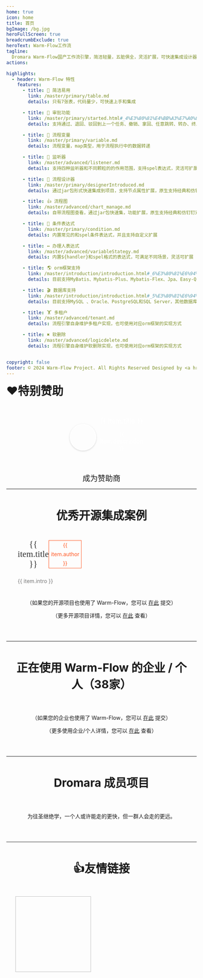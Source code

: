 ```yaml
---
home: true
icon: home
title: 首页
bgImage: /bg.jpg
heroFullScreen: true
breadcrumbExclude: true
heroText: Warm-Flow工作流
tagline:
  Dromara Warm-Flow国产工作流引擎，简洁轻量，五脏俱全，灵活扩展，可快速集成设计器，原生支持经典和仿钉钉双模式!
actions:

highlights:
  - header: Warm-Flow 特性
    features:
      - title: 🔅 简洁易用
        link: /master/primary/table.md
        details: 只有7张表，代码量少，可快速上手和集成

      - title: 🤏 审批功能
        link: /master/primary/started.html#_4%E3%80%81%E4%BB%A3%E7%A0%81%E7%A4%BA%E4%BE%8B
        details: 支持通过、退回、驳回到上一个任务、撤销、拿回、任意跳转、转办、终止、会签、票签、委派和加减签、互斥和并行网关

      - title: 🎐 流程变量
        link: /master/primary/variable.md
        details: 流程变量，map类型，用于流程执行中的数据转递

      - title: 🦻 监听器
        link: /master/advanced/listener.md
        details: 支持四种监听器和不同颗粒的的作用范围，支持spel表达式，灵活可扩展，参数传递，动态权限

      - title: 💯 流程设计器
        link: /master/primary/designerIntroduced.md
        details: 通过jar包形式快速集成到项目，支持节点属性扩展，原生支持经典和仿钉钉双模式

      - title: 👍 流程图
        link: /master/advanced/chart_manage.md
        details: 自带流程图查看，通过jar包快速集，功能扩展，原生支持经典和仿钉钉双模式

      - title: 🔦 条件表达式
        link: /master/primary/condition.md
        details: 内置常见的和spel条件表达式，并且支持自定义扩展

      - title: ↔️ 办理人表达式
        link: /master/advanced/variableStategy.md
        details: 内置${handler}和spel格式的表达式，可满足不同场景，灵活可扩展

      - title: 🌎 orm框架支持
        link: /master/introduction/introduction.html#_6%E3%80%81%E6%94%AF%E6%8C%81orm%E6%A1%86%E6%9E%B6%E7%B1%BB%E5%9E%8B
        details: 目前支持MyBatis、Mybatis-Plus、Mybatis-Flex、Jpa、Easy-Query和BeetlSql，后续会由社区提供其他支持，扩展方便

      - title: 🎬 数据库支持
        link: /master/introduction/introduction.html#_5%E3%80%81%E6%94%AF%E6%8C%81%E6%95%B0%E6%8D%AE%E5%BA%93%E7%B1%BB%E5%9E%8B
        details: 目前支持MySQL 、Oracle、PostgreSQL和SQL Server，其他数据库只需要转换表结构，使用兼容性强的orm框架即可

      - title: 🏋 多租户
        link: /master/advanced/tenant.md
        details: 流程引擎自身维护多租户实现，也可使用对应orm框架的实现方式

      - title: ✖️ 软删除
        link: /master/advanced/logicdelete.md
        details: 流程引擎自身维护软删除实现，也可使用对应orm框架的实现方式


copyright: false
footer: © 2024 Warm-Flow Project. All Rights Reserved Designed by <a href="https://gitee.com/min290">xiaohua</a> Member of <a href="https://dromara.org.cn/">Dromara</a> <br><a href="https://beian.miit.gov.cn/">赣ICP备2021008655号-3</a>
---
```


  <div class="sponsorList">
    <strong style="font-size: 30px;">❤️特别赞助</strong><br><br><br>
    <div class="cardList">
      <div 
        class="cardItem"
        :style="`background-color: ${item.bgColor}`"
        v-for="item in sponsorshis" 
        :key="item.href"
      >
	    <a :href="item.href" target="_blank" style="text-decoration: none; color: white; " >
          <div class="flex-hv">
            <div class="cardImg" :style="`background-image: url(${item.src});`" alt="项目示例图片"></div>
            <div style="text-align: center">
              <span  style="font-size: 18px;">{{ item.title }}</span>
              <p style="font-size: 15px; color: white; text-align: center;">{{ item.description }}</p>
            </div>
          </div>
        </a> 
      </div>
    </div>
    <div style="height: 10px; clear: both;"></div>
    <p style="text-align: center;">
    	<el-button type="danger" plain round style="width: 200px; height: 50px; font-size: 20px">️成为赞助商</el-button>
    </p>
  </div>

---

<div class="com-box-f">
    <br><strong style="font-size: 30px;">优秀开源集成案例</strong><br><br><br>
    <div style="display: flex; gap: 20px; flex-wrap: wrap;">
        <el-card style="max-width: 33%; flex: 1 1 calc(33% - 20px); padding: 0px;" shadow="hover"
          v-for="item in kyProjectList" :key="item.href">
          <el-image style="width: 100%;height: 190px;cursor: pointer" :src="item.src"></el-image>
          <div class="s-case-h3">
            <a :href="item.href" target="_blank"><span class="s-case-title" style="font-size: 23px; font-weight: 500;">{{ item.title }}</span></a>
            <span class="s-author"> {{ item.author }} </span>
          </div>
          <div>
			<p class="s-case-intro">{{ item.intro }}</p>
		  </div>
        </el-card>
    </div>
    <div style="height: 10px; clear: both;"></div>
    <p>
    	（如果您的开源项目也使用了 Warm-Flow，您可以 <a href="https://gitee.com/dromara/warm-flow/issues/IBB37F" target="_blank">在此</a> 提交）
    </p>
    <p>
    	（更多开源项目详情，您可以 <a href="/master/introduction/projectexample.html">在此</a> 查看）
    </p>
</div>

---
<div class="com-box-img flex1">
    <br><strong style="font-size: 30px;">正在使用 Warm-Flow 的企业 / 个人（38家）</strong><br><br><br>
    <div style="display: flex; flex-wrap: wrap;">
      <el-card shadow="hover" v-for="item in qyProjectList" :key="item.href">
        <a :href="item.href" target="_blank">
          <el-tooltip :content="item.title" placement="top" popper-class="imgTip">
            <img style="width: 100%" :title="item.title" :src="item.src">
          </el-tooltip>
        </a>
      </el-card>
    </div>
    <div style="height: 10px; clear: both;"></div>
    <p>
    	（如果您的企业也使用了 Warm-Flow，您可以 <a href="https://gitee.com/dromara/warm-flow/issues/I7Y57D" target="_blank">在此</a> 提交）
    </p>
    <p>
    	（更多使用企业/个人详情，您可以 <a href="/master/introduction/companyintegration.html">在此</a> 查看）
    </p>
</div>

---
<div class="com-box-img">
    <br><strong style="font-size: 30px;">Dromara 成员项目</strong><br><br><br>
    <div style="display: flex; flex-wrap: wrap;">
      <el-card shadow="hover" v-for="item in dromaraList" :key="item.href">
        <a :href="item.href" target="_blank">
          <el-tooltip :content="item.title" placement="top" popper-class="imgTip">
            <img style="width: 100%" :title="item.title" :src="item.src">
          </el-tooltip>
        </a>
      </el-card>
    </div>
    <div style="height: 10px; clear: both;"></div>
    <p>
    	为往圣继绝学，一个人或许能走的更快，但一群人会走的更远。
    </p>
</div>


---
<div style="padding: 1em 1em; padding-bottom: 30px; text-align: center;max-width: var(--content-width, 740px);margin: 0 auto;">
	<br><strong style="font-size: 30px;">👍友情链接</strong><br><br><br>
    <div class="links ">
            <a :href="item.href" target="_blank" v-for="item in projectList" :key="item.href">
              <img :src="item.src" :alt="item.alt" :title="item.title">
            </a>
    </div>
</div>

<script>

import { ref, onMounted } from 'vue'; 

export default {
  setup() {
    const projectList = ref([]);
    const qyProjectList = ref([]);
    const kyProjectList = ref([]);
    const dromaraList = ref([]);
    const sponsorshis = ref([]);

    const fetchData = async () => {

        qyProjectList.value = [
            { href: "http://www.ytfs.top", title: "郑州樱桃服饰有限公司", src: "/webp/adozk-u2x7d.webp" },
            { href: "http://www.jslctech.com/", title: "北京金穗联创科技有限公司", src: "/webp/b91e7011_2218307.webp" },
            { href: "https://www.bankoffs.com.cn/", title: "抚顺银行", src: "/webp/b3e2d2aa_2218307.webp" },
            { href: "http://www.smartby.cn/", title: "北京白杨医疗科技有限公司", src: "/webp/91de6ed0_2218307.webp" },
            { href: "https://www.damanjinfu.com/", title: "湖南达漫电子商务有限公司", src: "/webp/25a5649871724e339cfdc5efe7696e59.webp" },
            { href: "https://www.kmbit.cn", title: "昆明倍特技术服务", src: "/webp/90c14a90_2218307.webp" },
            { href: "www.hxhorae.com.cn", title: "华夏好瑞（天津）科技有限公司", src: "/webp/54cdfdc0fcd3afd8f31c457803bcaa36.webp" },
            { href: "http://www.bjruike.com/", title: "北京瑞科科技", src: "/webp/49903c01_2218307.webp" },
            { href: "https://www.jrkjsoft.com/", title: "哈尔滨金睿科技有限公司", src: "/webp/42b11c67_2218307.webp" },
            { href: "https://www.sneb.com.cn/zhgj/index_2578.html", title: "中交武汉智行国际", src: "/webp/3e444f08_2218307.webp" },
            { href: "https://www.xly-net.com/login", title: "新理益智慧网络科技（重庆）有限公司", src: "/webp/b685e15c_2218307.webp" },
            { href: "https://www.ctcemti.com", title: "安徽数智建造研究院有限公司", src: "/webp/f5925815_2218307.webp" },
            { href: "http://www.3into1.cn", title: "杭州三之一智联科技有限公司", src: "/webp/05712913_2218307.webp" },
            { href: "https://ruyangkeji.com/", title: "郑州如阳科技有限公司", src: "/webp/f79703a0_2218307.webp" },
            { href: "https://www.runyoucloud.com", title: "山东融佑信息科技有限公司", src: "/webp/c9b9b908_2218307.webp" },
            { href: "http://www.aiwld.com.cn", title: "陕西物联达智能科技有限公司", src: "/webp/d538bd26_2218307.webp" },
            { href: "https://www.bjhccx.net/", title: "北京海诚创想信息技术有限公司", src: "/webp/b939d228_2218307.webp" },
            { href: "", title: "昆明世科计算机网络有限公司", src: "/webp/0207b2aa_2218307.webp" },
            { href: "", title: "湖北公众信息产业有限责任公司", src: "/webp/fdf305da_2218307.webp" },
            { href: "http://www.wenshengkeji.com/", title: "南京文盛科技有限公司", src: "/webp/d94c502d_2218307.webp" },
            { href: "", title: "", src: "/logo.png" },
            { href: "", title: "", src: "/logo.png" },
            { href: "", title: "", src: "/logo.png" },
            { href: "", title: "", src: "/logo.png" },
        ];

        kyProjectList.value = [
            { href: "https://gitee.com/min290/hh-vue", title: "hh-vue", src: "/warm-flow.png", author: "晓华/Zhen", intro: "官方集成案例：springboot2+vue2" },
            { href: "https://gitee.com/dromara/RuoYi-Vue-Plus", title: "RuoYi-Vue-Plus", src: "/webp/51f23421_2218307.webp", author: "疯狂的狮子Li", intro: "多租户后台管理系统 重写RuoYi-Vue所有功能 集成 Sa-Token、Mybatis-Plus、WarmFlow、SpringDoc、Hutool、OSS 定期同步" },
            { href: "https://gitee.com/dapppp/ruoyi-plus-vben5", title: "ruoyi-plus-vben5", src: "/webp/1dec0eeb_2218307.webp", author: "玲娜贝er", intro: "基于vben最新版本v5 & ant-design-vue 的 RuoYi-Vue-Plus 前端项目" },
            { href: "https://gitee.com/qq75547276/seaflow", title: "seaflow", src: "/webp/ef07a979_2218307.webp", author: "seven", intro: "seaflow仿钉钉工作流平台，vue3、elementPlus，实现流程设计和审批功能" },
            { href: "https://gitee.com/iyhk_0/smart-flow", title: "SmartFlow", src: "/webp/1c9ce726_2218307.webp", author: "lovefawn", intro: "SmartFlow 基于SmartAdmin、Warm-Flow和Ruoyi-Vue-Plus开源项目，实现了流程设计、流程实例、流程审批、流程监控等功能。" }, 
            { href: "https://gitee.com/liangliyun/RuoYi-Cloud", title: "Ruoyi-Cloud", src: "/warm-flow.png", author: "梁小梁/Zhen", intro: "基于Ruoyi-Cloud集成的跑批系统：spring-cloud(nacos)+vue3" },
        ];
    
        projectList.value = [
            { href: "https://item.jd.com/13928958.html", src: "/yqlj/flowableHb.jpg", alt: "open-capacity-platform", title: "对flowable有兴趣的朋友可以购买贺波老师的书《深入flowable流程引擎》" },
            { href: "http://www.easy-query.com/easy-query-doc/", src: "/yqlj/easy-query.png", alt: "open-capacity-platform", title: "java下唯一一款同时支持强类型对象关系查询和强类型SQL语法查询的ORM,拥有对象模型筛选、隐式子查询、隐式join、显式子查询、显式join,支持Java/Kotlin" },
        ];
    
        dromaraList.value = [
            {title: "一个轻量级的分布式日志标记追踪神器，10分钟即可接入，自动对日志打标签完成微服务的链路追踪", href: "https://gitee.com/dromara/TLog", src: "/webp/tlog.webp"},
            {title: "轻量，快速，稳定，可编排的组件式流程引擎", href: "https://gitee.com/dromara/liteFlow", src: "/webp/liteflow.webp"},
            {title: "小而全的Java工具类库，使Java拥有函数式语言般的优雅，让Java语言也可以“甜甜的”。", href: "https://hutool.cn/", src: "/webp/hutool.webp"},
            {title: "一个轻量级 java 权限认证框架，让鉴权变得简单、优雅！", href: "https://sa-token.cc/", src: "/webp/sa-token.webp"},
            {title: "高性能一站式分布式事务解决方案。", href: "https://gitee.com/dromara/hmily", src: "/webp/hmily.webp"},
            {title: "强一致性分布式事务解决方案。", href: "https://gitee.com/dromara/Raincat", src: "/webp/raincat.webp"},
            {title: "可靠消息分布式事务解决方案。", href: "https://gitee.com/dromara/myth", src: "/webp/myth.webp"},
            {title: "一站式问题定位平台，以agent的方式无侵入接入应用，完整集成arthas功能模块，致力于应用级监控，帮助开发人员快速定位问题", href: "https://cubic.jiagoujishu.com/", src: "/webp/cubic.webp"},
            {title: "业界领先的身份管理和认证产品", href: "https://maxkey.top/", src: "/webp/maxkey.webp"},
            {title: "Forest能够帮助您使用更简单的方式编写Java的HTTP客户端", href: "http://forest.dtflyx.com/", src: "/webp/forest-logo.webp"},
            {title: "一款简而轻的低侵入式在线构建、自动部署、日常运维、项目监控软件", href: "https://jpom.top/", src: "/webp/jpom.webp"},
            {title: "面向 REST API 的高性能认证鉴权框架", href: "https://su.usthe.com/", src: "/webp/sureness.webp"},
            {title: "傻瓜级ElasticSearch搜索引擎ORM框架", href: "https://easy-es.cn/", src: "/webp/easy-es2.webp"},
            {title: "Northstar盈富量化交易平台", href: "https://gitee.com/dromara/northstar", src: "/webp/northstar_logo.webp"},
            {title: "Idea 版 Postman，为简化调试API而生", href: "https://dromara.gitee.io/fast-request/", src: "/webp/fast-request.webp"},
            {title: "开源分布式云原生架构一站式解决方案", href: "https://www.jeesuite.com/", src: "/webp/mendmix.webp"},
            {title: "企业生产级百亿日PV高可用可拓展的RPC框架。", href: "https://gitee.com/dromara/koalas-rpc", src: "/webp/koalas-rpc2.webp"},
            {title: "配置极简功能强大的异步任务动态编排框架", href: "https://async.sizegang.cn/", src: "/webp/gobrs-async.webp"},
            {title: "基于配置中心的轻量级动态可监控线程池", href: "https://dynamictp.cn/", src: "/webp/dynamic-tp.webp"},
            {title: "一个用搭积木的方式构建pdf的框架（基于pdfbox）", href: "https://www.x-easypdf.cn", src: "/webp/x-easypdf.webp"},
            {title: "一个专门用于图片合成的工具，没有很复杂的功能，简单实用，却不失强大", href: "http://dromara.gitee.io/image-combiner", src: "/webp/image-combiner.webp"},
            {title: "Dante-Cloud 是一款企业级微服务架构和服务能力开发平台。", href: "https://www.herodotus.cn/", src: "/webp/dante-cloud2.webp"},
            {title: "低代码数据可视化开发平台", href: "http://www.mtruning.club", src: "/webp/go-view.webp"},
            {title: "微服务中后台快速开发平台，支持租户(SaaS)模式、非租户模式", href: "https://tangyh.top/", src: "/webp/lamp-cloud.webp"},
            {title: "RedisFront 是一款开源免费的跨平台 Redis 桌面客户端工具, 支持单机模式, 集群模式, 哨兵模式以及 SSH 隧道连接, 可轻松管理Redis缓存数据.", href: "https://www.redisfront.com/", src: "/webp/redis-front.webp"},
            {title: "一个入门简单、跨平台、企业级桌面软件开发框架", href: "https://www.yuque.com/u34495/mivcfg", src: "/webp/electron-egg.webp"},
            {title: "简称ocp是基于Spring Cloud的企业级微服务框架(用户权限管理，配置中心管理，应用管理，....)", href: "https://gitee.com/dromara/open-capacity-platform", src: "/webp/open-capacity-platform.webp"},
            {title: "Easy-Trans 一个注解搞定数据翻译,减少30%SQL代码量", href: "http://easy-trans.fhs-opensource.top/", src: "/webp/easy_trans.webp"},
            {title: "一款基于 Netty 的、开源的内网穿透神器。", href: "https://gitee.com/dromara/neutrino-proxy", src: "/webp/54de6662_2218307.webp"},
            {title: "zyplayer-doc是一款适合团队和个人使用的WIKI文档管理工具，同时还包含数据库文档、Api接口文档。", href: "https://gitee.com/dromara/zyplayer-doc", src: "/webp/zyplayer-doc.webp"},
            {title: "最全最好用的微信支付V3 Spring Boot 组件。", href: "https://gitee.com/dromara/payment-spring-boot", src: "/webp/payment-spring-boot.webp"},
            {title: "J2eeFAST 是一个致力于中小企业 Java EE 企业级快速开发平台,我们永久开源!", href: "https://www.j2eefast.com/", src: "/webp/j2eefast.webp"},
            {title: "数据库比对工具：hive 表数据比对，mysql、Doris 数据比对，实现自动化配置进行数据比对，避免频繁写sql 进行处理，低代码(Low-Code) 平台", href: "https://gitee.com/dromara/data-compare", src: "/webp/dataCompare.webp"},
            {title: "giteye.net 是专为开源作者设计的数据图表服务工具类站点，提供了包括 Star 趋势图、贡献者列表、Gitee指数等数据图表服务。", href: "https://gitee.com/dromara/open-giteye-api", src: "/webp/f4389436_2218307.webp"},
            {title: "后台管理系统 重写 RuoYi-Vue 所有功能 集成 Sa-Token + Mybatis-Plus + Jackson + Xxl-Job + SpringDoc + Hutool + OSS 定期同步", href: "https://gitee.com/dromara/RuoYi-Vue-Plus", src: "/webp/RuoYi-Vue-Plus.webp"},
            {title: "微服务管理系统 重写RuoYi-Cloud所有功能 整合 SpringCloudAlibaba Dubbo3.0 Sa-Token Mybatis-Plus MQ OSS ES Xxl-Job Docker 全方位升级 定期同步", href: "https://gitee.com/dromara/RuoYi-Cloud-Plus", src: "/webp/RuoYi-Cloud-Plus.webp"},
            {title: "允许完全摆脱 Mapper 的 mybatis-plus 体验！封装 stream 和 lambda 操作进行数据返回处理。", href: "https://gitee.com/dromara/stream-query", src: "/webp/stream-query.webp"},
            {title: "短信聚合工具，让发送短信变的更简单。", href: "https://wind.kim/", src: "/webp/sms4j.webp"},
            {title: "简化kubernetes上大数据集群的运维管理", href: "https://cloudeon.top/", src: "/webp/cloudeon.webp"},
            {title: "Hodor是一个专注于任务编排和高可用性的分布式任务调度系统。", href: "https://github.com/dromara/hodor", src: "/webp/hodor.webp"},
            {title: "流程编排，插件驱动，测试无限可能", href: "http://nsrule.com/", src: "/webp/test-hub.webp"},
            {title: "Disjob是一个分布式的任务调度框架", href: "https://gitee.com/dromara/disjob", src: "/webp/disjob-2.webp"},
            {title: "轻量级 Mysql Binlog 客户端, 提供宕机续读, 高可用集群等特性", href: "https://gitee.com/dromara/binlog4j", src: "/webp/Binlog4j.webp"},
            {title: "基于 Canvas 的开源版 创客贴 支持导出json，svg, image文件。", href: "https://gitee.com/dromara/yft-design", src: "/webp/yft-design.webp"},
            {title: "在 SpringBoot 中通过简单的方式将文件存储到 本地、阿里云 OSS、腾讯云 COS、七牛云 Kodo等", href: "https://gitee.com/dromara/x-file-storage", src: "/webp/99b12339_2218307.webp"},
            {title: "开源、高性能、安全、功能强大的物联网调试和管理解决方案。", href: "https://wemq.nicholasld.cn/", src: "/webp/wemq.webp"},
            {title: "web 版 linux(终端[终端回放] 文件 脚本 进程 计划任务)、数据库（mysql postgres）、redis(单机 哨兵 集群)、mongo 统一管理操作平台", href: "https://gitee.com/dromara/mayfly-go", src: "/webp/mayfly-go.webp"},
            {title: "Akali(阿卡丽)，轻量级本地化热点检测/降级框架，10秒钟即可接入使用！大流量下的神器", href: "https://akali.yomahub.com/", src: "/webp/akali.webp"},
            {title: "异构数据库迁移同步(搬家)工具。", href: "https://gitee.com/dromara/dbswitch", src: "/webp/dbswitch.webp"},
            {title: "Java 傻瓜式 AI 框架。", href: "https://gitee.com/dromara/easyAi", src: "/webp/easyAI.webp"},
            {title: "可能是java界最好的开源行为验证码 captcha、captcha、captcha、captcha、tianai-captcha [滑块验证码、点选验证码、行为验证码、旋转验证码， 滑动验证码]。", href: "https://gitee.com/dromara/tianai-captcha", src: "/webp/tianai-captcha.webp"},
            {title: "mybatis-plus 框架的增强拓展包。", href: "https://gitee.com/dromara/mybatis-plus-ext", src: "/webp/mybatis-plus-ext.webp"},
            {title: "免费开源的支付网关。", href: "https://gitee.com/dromara/dax-pay", src: "/webp/dax-pay.webp"},
            {title: "基于easyAi引擎的JAVA高性能，低成本，轻量级智能客服。", href: "https://gitee.com/dromara/sayOrder", src: "/webp/sayorder.webp"},
            {title: "扩展MyBatis JPA支持，简化CUID操作，增强SELECT分页查询", href: "https://gitee.com/dromara/mybatis-jpa-extra", src: "/webp/mybatis-jpa-extra.webp"},
            {title: "现代化的动画引擎", href: "https://newcar.js.org/zh/", src: "/webp/newcar.webp"},
            {title: "Dromara Warm-Flow国产工作流引擎🎉，简洁轻量，五脏俱全，灵活扩展性强，可通过jar引入设计器。解决flowable和activities复杂、学习成本高和集成难等痛点。", href: "http://warm-flow.cn/", src: "/webp/warm-flow.webp", style: "max-width: 110%"},
            {title: "DyJava是一款功能强大的抖音Java开发工具包", href: "https://gitee.com/dromara/dy-java", src: "/webp/dy-java.webp"},
            {title: "MilvusPlus（简称 MP）是一个 Milvus 的操作工具，旨在简化与 Milvus 向量数据库的交互，为开发者提供类似 MyBatis-Plus 注解和方法调用风格的直观 API,提高效率而生。", href: "https://gitee.com/dromara/MilvusPlus", src: "/webp/MilvusPlus-logo.webp"},
            {title: "java下唯一一款同时支持强类型对象关系查询和强类型SQL语法查询的ORM,拥有对象模型筛选、隐式子查询、隐式join、显式子查询、显式join,支持Java/Kotlin", href: "http://www.easy-query.com/easy-query-doc/", src: "/webp/easy-query.webp"},
            {title: "一款高颜值、现代化的智能运维&轻量堡垒机平台。", href: "https://gitee.com/dromara/orion-visor", src: "/webp/horizontal.webp"},
            {title: "Java开源网站内容管理系统(java cms)。使用SpringBoot、MyBatis、Vue3、ElementPlus、Vite、TypeScript等技术开发。", href: "https://www.ujcms.com/", src: "/webp/ujcms.webp"},
            {title: "智能制造一体化，采用Springboot + winUI的低代码平台开发模式。包含30多个应用模块、50多种电子流程", href: "https://gitee.com/dromara/skyeye", src: "/webp/skyeye-logo.webp"},
            {title: "SSL证书监测平台，申请证书，自动续签，到期提醒。", href: "https://domain-admin.cn/", src: "/webp/domain-admin.webp"},
            {title: "轻量级、语义化、对开发者友好的 golang 时间处理库", href: "https://gitee.com/dromara/carbon", src: "/webp/carbon.webp"},
            {title: "java mqtt 基于 java aio 实现，开源、简单、易用、低延迟、高性能百万级 java mqtt client 组件和 java mqtt broker 服务。", href: "https://gitee.com/dromara/mica-mqtt", src: "/webp/mica-mqtt.webp"},
          ];
        sponsorshis.value = [
          {
            title: '驰骋工作流引擎',
            description: '驰骋BPM低代码，工作流、表单引擎!',
            href: 'https://ccflow.org/index.html?frm=warmflow',
            src: '/ggw/logo/ccflow.png',
            bgColor: "#ba4552"
          },
          {
            title: '全栈设计UI设计',
            description: '大屏数据|小程序生态|后台系统',
            href: '/master/other/paidservice.html#私人服务',
            src: '/ggw/logo/yuui.png',
            bgColor: "#A6A1F3"
          },
          {
            title: 'MaxKey单点登录认证系统',
            description: 'MaxKey单点登录认证系统是业界领先的IAM-IDaas身份管理和认证产',
            href: 'https://www.maxkey.top',
            src: '/ggw/logo/MaxKey.png',
            bgColor: "#302294"
          },
        ]
    };

    const navigateTo = () => {
      const pElement = document.querySelector('#main-description');

      var contentToAppend = `<p><a href="https://gitee.com/dromara/warm-flow.git" style="margin-left: 12px;"><img src="https://gitee.com/dromara/warm-flow/badge/star.svg?theme=dark"></a>
          <a href='https://gitee.com/dromara/warm-flow/members'><img src='https://gitee.com/dromara/warm-flow/badge/fork.svg?theme=dark' alt='fork'></a>
          <a href='https://github.com/dromara/warm-flow.git'><img src='https://img.shields.io/github/stars/dromara/warm-flow.svg' alt='fork'></a>
          <a href='https://github.com/dromara/warm-flow.git'><img src='https://img.shields.io/github/forks/dromara/warm-flow.svg' alt='fork'></a>
          <a href='https://gitcode.com/dromara/warm-flow'><img src='https://gitcode.com/dromara/warm-flow/star/badge.svg' alt='fork'></a>
          <a href='https://gitee.com/dromara/warm-flow/blob/master/LICENSE'><img src='https://img.shields.io/github/license/dromara/warm-flow' alt='fork'></a>
        </p>
      `;

      if (pElement) {
        pElement.insertAdjacentHTML('afterend', contentToAppend);
      } else {
        console.error('.vp-hero-actions 元素未找到');
      }

      const element = document.getElementById('main-description');
      const text = element.textContent;
      let index = 0;
    
      element.textContent = '';
    
      function typeWriter() {
        if (index < text.length) {
            element.innerHTML += `<span style=" color: #333 !important;">${text.charAt(index)}</span>`;
            index++;
            setTimeout(typeWriter, 60);
        } else {
            setTimeout(() => {
                index = 0;
                element.innerHTML = '';
                setTimeout(typeWriter, 60);
            }, 3000);
            
        }
     }
    
      typeWriter();
    };

    onMounted(() => {
      fetchData();
      navigateTo();
    });

    return {
      projectList,
      qyProjectList,
      kyProjectList,
      dromaraList,
      sponsorshis,
    };
  },
};
</script>

<style lang="scss">
.com-box-img,
.com-box-f {
  padding: 1em 1em;
  padding-bottom: 30px;
  text-align: center;
  max-width: var(--content-width, 740px);
  margin: 0 auto;
}
.com-box-f .el-card__body {
  padding: 0px;
}
.com-box-img .el-card {
  display: flex;
  align-items: center;
  justify-content: center;
  max-height: 47px;
  flex: 1 1 calc(9% - 12px);
  flex-grow: 0;
  padding: 10px;
}
.flex1 .el-card {
  flex: 1 1 calc(16% - 20px);
  width: auto;
  max-height: 76px;
}
.com-box-img .el-card .el-card__body {
  height: 100%;
  padding: 0;
}
.com-box-img .el-card .el-card__body a {
  display: block;
  height: 100%;
}
.com-box-img .el-card .el-card__body a img {
  object-fit: contain;
  height: 100%;
}
.imgTip {
  padding: 10px;
  font-size: 14px;
  max-width: 300px;
} 
.links {
    display: flex;
    flex-wrap: wrap;
}

.links a {
    padding: 10px;
}

.links a img {
    width: 200px !important;
    height: 200px !important;
}
.s-case {
    position: relative;
    transition: all 0.2s;
    background-color: #FFF;
    border: 1px #e5e5e5 solid;
    flex: 0 0 31.5%;
    margin-top: 30px;
    text-align: left;
    box-sizing: border-box;
    overflow: hidden;
}
.s-case-h3 {
  display: flex;
  align-items: center;
  justify-content: space-between;
  margin: 10px 16px;
}
.s-case-title {
  font-size: 18px;
  font-weight: 400;
  color: #333;
  font-family: "microsoft yahei";
} 
.s-case-intro {
    padding: 9px 16px 0px 16px;
    word-break: break-all;
    color: #777;
    text-align: left;
}
.s-author {
    padding: 0 5px;
    font-size: 14px;
    line-height: 24px;
    color: #ff5722;
    border: 1px #ff5722 solid;
}
.sponsorList {
  .cardList {
    display: flex;
    gap: 10px;
    flex-wrap: wrap;
    justify-content: center;
    .cardItem {
      max-width: 33.33%;
      flex: 1 1 calc(33.33% - 38px);
      padding: 15px;
      border-radius: 4px;
      display: flex;
      align-items: center;
      .flex-hv {
        display: flex;
        align-items: center;
        .cardImg{
          width: 66px;
          height: 66px;
          background-repeat: round;
          margin-right: 10px;
          cursor: pointer;
          border-radius: 50%;
          flex-shrink: 0;
          box-shadow: 0 2px 4px rgba(0, 0, 0, .12), 0 0 6px rgba(0, 0, 0, .04);
          border: 2px solid #fff;
        }
      }
    }
  }
}
</style>
